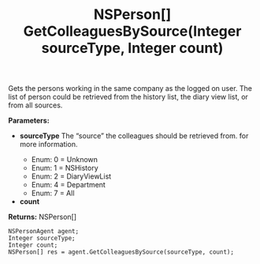 ﻿---
uid: crmscript_ref_NSPersonAgent_GetColleaguesBySource
title: NSPerson[] GetColleaguesBySource(Integer sourceType, Integer count)
intellisense: NSPersonAgent.GetColleaguesBySource
keywords: NSPersonAgent, GetColleaguesBySource
so.topic: reference
---

Gets the persons working in the same company as the logged on user. The list of person could be retrieved from the history list, the diary view list, or from all sources.

**Parameters:**
 - **sourceType** The “source” the colleagues should be retrieved from. <see cref="AssociateSourceType"/> for more information.
     - Enum: 0 = Unknown 
     - Enum: 1 = NSHistory 
     - Enum: 2 = DiaryViewList 
     - Enum: 4 = Department 
     - Enum: 7 = All 
 - **count** 

**Returns:** NSPerson[]

```crmscript
NSPersonAgent agent;
Integer sourceType;
Integer count;
NSPerson[] res = agent.GetColleaguesBySource(sourceType, count);
```


